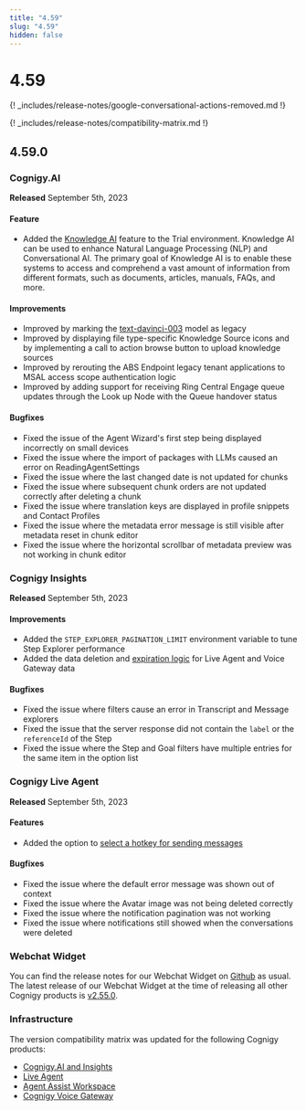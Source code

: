 ```yaml
---
title: "4.59"
slug: "4.59"
hidden: false
---
```


# 4.59

{! _includes/release-notes/google-conversational-actions-removed.md !}

{! _includes/release-notes/compatibility-matrix.md !}

## 4.59.0

### Cognigy.AI

**Released** September 5th, 2023

#### Feature

- Added the [Knowledge AI](../ai/knowledge-ai.md) feature to the Trial environment. Knowledge AI can be used to enhance Natural Language Processing (NLP) and Conversational AI. The primary goal of Knowledge AI is to enable these systems to access and comprehend a vast amount of information from different formats, such as documents, articles, manuals, FAQs, and more.

#### Improvements

- Improved by marking the [text-davinci-003](../ai/resources/build/llm.md) model as legacy
- Improved by displaying file type-specific Knowledge Source icons and by implementing a call to action browse button to upload knowledge sources
- Improved by rerouting the ABS Endpoint legacy tenant applications to MSAL access scope authentication logic
- Improved by adding support for receiving Ring Central Engage queue updates through the Look up Node with the Queue handover status

#### Bugfixes

- Fixed the issue of the Agent Wizard's first step being displayed incorrectly on small devices
- Fixed the issue where the import of packages with LLMs  caused an error on ReadingAgentSettings
- Fixed the issue where the last changed date is not updated for chunks
- Fixed the issue where subsequent chunk orders are not updated correctly after deleting a chunk
- Fixed the issue where translation keys are displayed in profile snippets and Contact Profiles
- Fixed the issue where the metadata error message is still visible after metadata reset in chunk editor
- Fixed the issue where the horizontal scrollbar of metadata preview was not working in chunk editor

### Cognigy Insights

**Released** September 5th, 2023

#### Improvements

- Added the `STEP_EXPLORER_PAGINATION_LIMIT` environment variable to tune Step Explorer performance
- Added the data deletion and [expiration logic](../insights/ttl.md) for Live Agent and Voice Gateway data

#### Bugfixes

- Fixed the issue where filters cause an error in Transcript and Message explorers
- Fixed the issue that the server response did not contain the `label` or the `referenceId` of the Step
- Fixed the issue where the Step and Goal filters have multiple entries for the same item in the option list

### Cognigy Live Agent

**Released** September 5th, 2023

#### Features

- Added the option to [select a hotkey for sending messages](../live-agent/profile-settings.md#hotkey-to-send-messages)

#### Bugfixes

- Fixed the issue where the default error message was shown out of context
- Fixed the issue where the Avatar image was not being deleted correctly
- Fixed the issue where the notification pagination was not working
- Fixed the issue where notifications still showed when the conversations were deleted

### Webchat Widget

You can find the release notes for our Webchat Widget on [Github](https://github.com/Cognigy/WebchatWidget/releases) as usual. The latest release of our Webchat Widget at the time of releasing all other Cognigy products is [v2.55.0](https://github.com/Cognigy/WebchatWidget/releases/tag/v2.55.0).

### Infrastructure

The version compatibility matrix was updated for the following Cognigy products:

- [Cognigy.AI and Insights](../ai/installation/version-compatibility-matrix.md)
- [Live Agent](../live-agent/installation/deployment/version-compatibility-matrix.md)
- [Agent Assist Workspace](../agent-assist/installation/version-compatibility-matrix.md)
- [Cognigy Voice Gateway](../voicegateway/installation/version-compatibility-matrix.md)